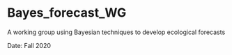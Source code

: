 # Bayes_forecast_WG
A working group using Bayesian techniques to develop ecological forecasts

Date: Fall 2020
